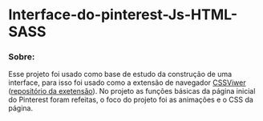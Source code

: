 # Interface-do-pinterest-Js-HTML-SASS
### Sobre: <br>
Esse projeto foi usado como base de estudo da construção de uma interface, para isso foi usado como a extensão de navegador <a href = "https://chrome.google.com/webstore/detail/cssviewer/ggfgijbpiheegefliciemofobhmofgce?hl=pt-BR">CSSViwer</a> (<a href = "https://github.com/miled/cssviewer">repositório da exetensão</a>). No projeto as funções básicas da página inicial do Pinterest foram refeitas, o foco do projeto foi as animações e o CSS da página.


